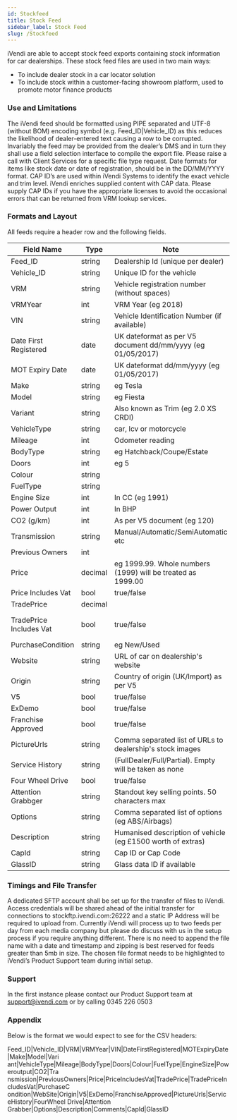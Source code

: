 ```yaml
---
id: Stockfeed
title: Stock Feed
sidebar_label: Stock Feed
slug: /Stockfeed
---
```


iVendi are able to accept stock feed exports containing stock information for car dealerships. These stock feed files are used in two main ways:

-	To include dealer stock in a car locator solution 
-	To include stock within a customer-facing showroom platform, used to promote motor finance products 

### Use and Limitations 

The iVendi feed should be formatted using PIPE separated and UTF-8 (without BOM) encoding symbol (e.g. Feed_ID|Vehicle_ID) as this reduces the likelihood of dealer-entered text causing a row to be corrupted. 
Invariably the feed may be provided from the dealer’s DMS and in turn they shall use a field selection interface to compile the export file. Please raise a call with Client Services for a specific file type request. 
Date formats for items like stock date or date of registration, should be in the DD/MM/YYYY format. CAP ID’s are used within iVendi Systems to identify the exact vehicle and trim level. 
iVendi enriches supplied content with CAP data. Please supply CAP IDs if you have the appropriate licenses to avoid the occasional errors that can be returned from VRM lookup services. 

### Formats and Layout

All feeds require a header row and the following fields.

| Field Name              | Type    | Note                                                        | Mandatory               |
|-------------------------|---------|-------------------------------------------------------------|-------------------------|
| Feed_ID                 | string  | Dealership Id (unique per dealer)                           | Y                       |
| Vehicle_ID              | string  | Unique ID for the vehicle                                   | Y                       |
| VRM                     | string  | Vehicle registration number (without spaces)                | Y                       |
| VRMYear                 | int     | VRM Year (eg 2018)                                          | N                       |
| VIN                     | string  | Vehicle Identification Number (if available)                | N                       |
| Date First Registered   | date    | UK dateformat as per V5 document dd/mm/yyyy (eg 01/05/2017) | N                       |
| MOT Expiry Date         | date    | UK dateformat dd/mm/yyyy (eg 01/05/2017)                    | N                       |
| Make                    | string  | eg Tesla                                                    | Y                       |
| Model                   | string  | eg Fiesta                                                   | Y                       |
| Variant                 | string  | Also known as Trim (eg 2.0 XS CRDI)                         | N                       |
| VehicleType             | string  | car, lcv or motorcycle                                      | Y                       |
| Mileage                 | int     | Odometer reading                                            | Y                       |
| BodyType                | string  | eg Hatchback/Coupe/Estate                                   | Y                       |
| Doors                   | int     | eg 5                                                        | N                       |
| Colour                  | string  |                                                             | N                       |
| FuelType                | string  |                                                             | N                       |
| Engine Size             | int     | In CC (eg 1991)                                             | N                       |
| Power Output            | int     | In BHP                                                      | N                       |
| CO2 (g/km)              | int     | As per V5 document (eg 120)                                 | N                       |
| Transmission            | string  | Manual/Automatic/SemiAutomatic etc                          | N                       |
| Previous Owners         | int     |                                                             | N                       |
| Price                   | decimal | eg 1999.99. Whole numbers (1999) will be treated as 1999.00 | Y                       |
| Price Includes Vat      | bool    | true/false                                                  | Y                       |
| TradePrice              | decimal |                                                             | N                       |
| TradePrice Includes Vat | bool    | true/false                                                  | Y if TradePrice is true |
| PurchaseCondition       | string  | eg New/Used                                                 | Y                       |
| Website                 | string  | URL of car on dealership's website                          | N                       |
| Origin                  | string  | Country of origin (UK/Import) as per V5                     | N                       |
| V5                      | bool    | true/false                                                  | N                       |
| ExDemo                  | bool    | true/false                                                  | N                       |
| Franchise Approved      | bool    | true/false                                                  | N                       |
| PictureUrls             | string  | Comma separated list of URLs to dealership's stock images   | Y                       |
| Service History         | string  | (FullDealer/Full/Partial). Empty will be taken as none      | N                       |
| Four Wheel Drive        | bool    | true/false                                                  | N                       |
| Attention Grabbger      | string  | Standout key selling points. 50 characters max              | N                       |
| Options                 | string  | Comma separated list of options (eg ABS/Airbags)            | Y                       |
| Description             | string  | Humanised description of vehicle (eg £1500 worth of extras) | Y                       |
| CapId                   | string  | Cap ID or Cap Code                                          | N                       |
| GlassID                 | string  | Glass data ID if available                                  | N                       |

### Timings and File Transfer 
A dedicated SFTP account shall be set up for the transfer of files to iVendi. Access credentials will be shared ahead of the initial transfer for connections to stockftp.ivendi.com:26222 and a static IP Address will be required to upload from. Currently iVendi will process up to two feeds per day from each media company but please do discuss with us in the setup process if you require anything different. There is no need to append the file name with a date and timestamp and zipping is best reserved for feeds greater than 5mb in size. The chosen file format needs to be highlighted to iVendi’s Product Support team during initial setup. 

### Support 
In the first instance please contact our Product Support team at support@ivendi.com or by calling 0345 226 0503 

### Appendix 
Below is the format we would expect to see for the CSV headers:

Feed_ID|Vehicle_ID|VRM|VRMYear|VIN|DateFirstRegistered|MOTExpiryDate|Make|Model|Vari ant|VehicleType|Mileage|BodyType|Doors|Colour|FuelType|EngineSize|Poweroutput|CO2|Tra nsmission|PreviousOwners|Price|PriceIncludesVat|TradePrice|TradePriceIncludesVat|PurchaseC ondition|WebSite|Origin|V5|ExDemo|FranchiseApproved|PictureUrls|ServiceHistory|FourWheel Drive|Attention Grabber|Options|Description|Comments|CapId|GlassID 

